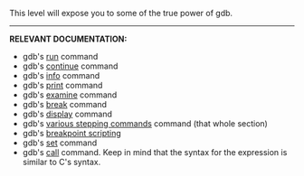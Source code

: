 This level will expose you to some of the true power of gdb.

----
**RELEVANT DOCUMENTATION:**
- gdb's [run](https://sourceware.org/gdb/current/onlinedocs/gdb#Starting) command
- gdb's [continue](https://sourceware.org/gdb/current/onlinedocs/gdb#Continuing-and-Stepping) command
- gdb's [info](https://sourceware.org/gdb/current/onlinedocs/gdb#Registers) command
- gdb's [print](https://sourceware.org/gdb/current/onlinedocs/gdb#Data) command
- gdb's [examine](https://sourceware.org/gdb/current/onlinedocs/gdb#Memory) command
- gdb's [break](https://sourceware.org/gdb/current/onlinedocs/gdb#Set-Breaks) command
- gdb's [display](https://sourceware.org/gdb/current/onlinedocs/gdb#Auto-Display) command
- gdb's [various stepping commands](https://sourceware.org/gdb/current/onlinedocs/gdb#Continuing-and-Stepping) command (that whole section)
- gdb's [breakpoint scripting](https://sourceware.org/gdb/current/onlinedocs/gdb#Break-Commands)
- gdb's [set](https://sourceware.org/gdb/current/onlinedocs/gdb#Assignment) command
- gdb's [call](https://sourceware.org/gdb/current/onlinedocs/gdb#Calling) command. Keep in mind that the syntax for the expression is similar to C's syntax.
